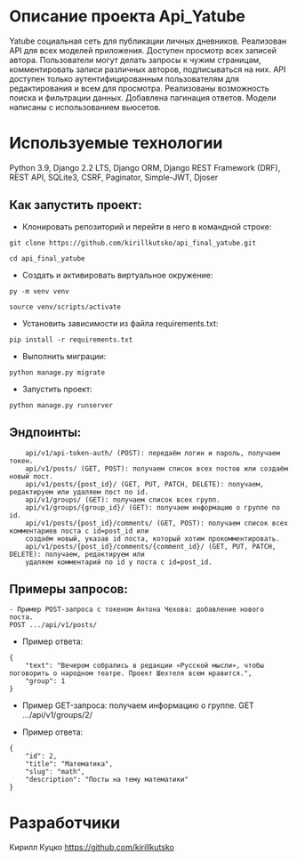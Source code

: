 # Описание проекта Api_Yatube

Yatube социальная сеть для публикации личных дневников. 
Реализован API для всех моделей приложения. Доступен просмотр всех записей автора.
Пользователи могут делать запросы к чужим страницам, комментировать записи различных авторов, подписываться на них.
API доступен только аутентифицированным пользователям для редактирования и всем для просмотра. 
Реализованы возможность поиска и фильтрации данных.
Добавлена пагинация ответов. Модели написаны с использованием вьюсетов. 

# Используемые технологии

Python 3.9, Django 2.2 LTS, Django ORM, Django REST Framework (DRF), REST API, SQLite3, CSRF, Paginator, Simple-JWT, Djoser

## Как запустить проект:
- Клонировать репозиторий и перейти в него в командной строке:
```
git clone https://github.com/kirillkutsko/api_final_yatube.git
```
```
cd api_final_yatube
```
- Cоздать и активировать виртуальное окружение:
```
py -m venv venv
```
```
source venv/scripts/activate
```
- Установить зависимости из файла requirements.txt:
```
pip install -r requirements.txt
```
- Выполнить миграции:
```
python manage.py migrate
```
- Запустить проект:
```
python manage.py runserver
```

## Эндпоинты:

```
    api/v1/api-token-auth/ (POST): передаём логин и пароль, получаем токен.
    api/v1/posts/ (GET, POST): получаем список всех постов или создаём новый пост.
    api/v1/posts/{post_id}/ (GET, PUT, PATCH, DELETE): получаем, редактируем или удаляем пост по id.
    api/v1/groups/ (GET): получаем список всех групп.
    api/v1/groups/{group_id}/ (GET): получаем информацию о группе по id.
    api/v1/posts/{post_id}/comments/ (GET, POST): получаем список всех комментариев поста с id=post_id или 
    создаём новый, указав id поста, который хотим прокомментировать.
    api/v1/posts/{post_id}/comments/{comment_id}/ (GET, PUT, PATCH, DELETE): получаем, редактируем или 
    удаляем комментарий по id у поста с id=post_id.
```
## Примеры запросов:

```
- Пример POST-запроса с токеном Антона Чехова: добавление нового поста.
POST .../api/v1/posts/
```
- Пример ответа:
```
{
    "text": "Вечером собрались в редакции «Русской мысли», чтобы поговорить о народном театре. Проект Шехтеля всем нравится.",
    "group": 1
} 
```
- Пример GET-запроса: получаем информацию о группе.
GET .../api/v1/groups/2/

- Пример ответа:
```
{
    "id": 2,
    "title": "Математика",
    "slug": "math",
    "description": "Посты на тему математики"
} 
```
# Разработчики

Кирилл Куцко 
https://github.com/kirillkutsko